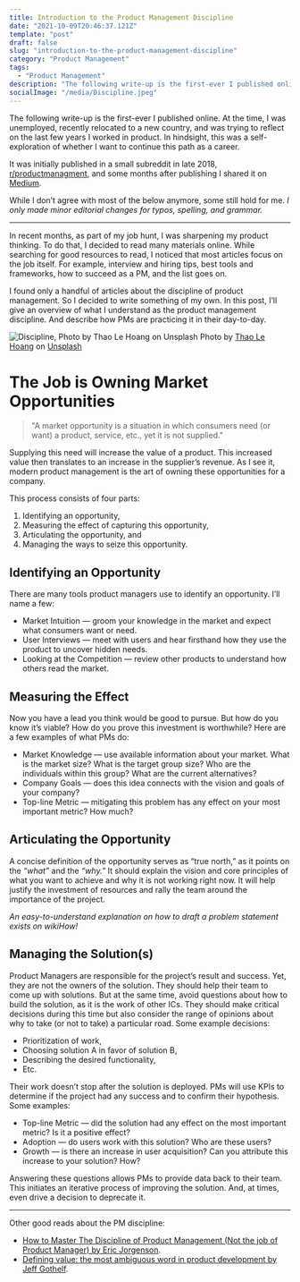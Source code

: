 ```yaml
---
title: Introduction to the Product Management Discipline
date: "2021-10-09T20:46:37.121Z"
template: "post"
draft: false
slug: "introduction-to-the-product-management-discipline"
category: "Product Management"
tags:
  - "Product Management"
description: "The following write-up is the first-ever I published online. At the time, I was unemployed, recently relocated to a new country, and was trying to reflect on the last few years I worked in product. In hindsight, this was a self-exploration of whether I want to continue this path as a career."
socialImage: "/media/Discipline.jpeg"
---
```


The following write-up is the first-ever I published online. At the time, I was unemployed, recently relocated to a new country, and was trying to reflect on the last few years I worked in product. In hindsight, this was a self-exploration of whether I want to continue this path as a career.

It was initially published in a small subreddit in late 2018, [r/productmanagment](https://www.reddit.com/r/ProductManagement/), and some months after publishing I shared it on [Medium](https://medium.com/@A-Gurbaz/intro-pm-discipline-7f2ab088013f). 

While I don’t agree with most of the below anymore, some still hold for me.  _I only made minor editorial changes for typos, spelling, and grammar._

---

In recent months, as part of my job hunt, I was sharpening my product thinking. To do that, I decided to read many materials online. While searching for good resources to read, I noticed that most articles focus on the job itself. For example, interview and hiring tips, best tools and frameworks, how to succeed as a PM, and the list goes on.

I found only a handful of articles about the discipline of product management. So I decided to write something of my own. In this post, I’ll give an overview of what I understand as the product management discipline. And describe how PMs are practicing it in their day-to-day.

![Discipline, Photo by Thao Le Hoang on Unsplash](/media/Discipline.jpeg)
Photo by [Thao Le Hoang](https://unsplash.com/@h4x0r3) on [Unsplash](https://unsplash.com/)

# The Job is Owning Market Opportunities
> "A market opportunity is a situation in which consumers need (or want) a product, service, etc., yet it is not supplied."

Supplying this need will increase the value of a product. This increased value then translates to an increase in the supplier’s revenue. As I see it, modern product management is the art of owning these opportunities for a company. 

This process consists of four parts:
1. Identifying an opportunity,
2. Measuring the effect of capturing this opportunity,
3. Articulating the opportunity, and
4. Managing the ways to seize this opportunity.

## Identifying an Opportunity
There are many tools product managers use to identify an opportunity. I’ll name a few:
- Market Intuition — groom your knowledge in the market and expect what consumers want or need.
- User Interviews — meet with users and hear firsthand how they use the product to uncover hidden needs.
- Looking at the Competition — review other products to understand how others read the market.

## Measuring the Effect
Now you have a lead you think would be good to pursue. But how do you know it’s viable? How do you prove this investment is worthwhile? Here are a few examples of what PMs do:
- Market Knowledge — use available information about your market. What is the market size? What is the target group size? Who are the individuals within this group? What are the current alternatives?
- Company Goals — does this idea connects with the vision and goals of your company?
- Top-line Metric — mitigating this problem has any effect on your most important metric? How much?

## Articulating the Opportunity
A concise definition of the opportunity serves as “true north,” as it points on the _“what”_ and the _“why.”_ It should explain the vision and core principles of what you want to achieve and why it is not working right now. It will help justify the investment of resources and rally the team around the importance of the project.

_An easy-to-understand explanation on how to draft a problem statement exists on wikiHow!_

## Managing the Solution(s)
Product Managers are responsible for the project’s result and success. Yet, they are not the owners of the solution. They should help their team to come up with solutions. But at the same time, avoid questions about how to build the solution, as it is the work of other ICs. They should make critical decisions during this time but also consider the range of opinions about why to take (or not to take) a particular road. Some example decisions:
- Prioritization of work,
- Choosing solution A in favor of solution B,
- Describing the desired functionality,
- Etc.

Their work doesn’t stop after the solution is deployed. PMs will use KPIs to determine if the project had any success and to confirm their hypothesis. Some examples:
- Top-line Metric — did the solution had any effect on the most important metric? Is it a positive effect?
- Adoption — do users work with this solution? Who are these users?
- Growth — is there an increase in user acquisition? Can you attribute this increase to your solution? How?

Answering these questions allows PMs to provide data back to their team. This initiates an iterative process of improving the solution. And, at times, even drive a decision to deprecate it.

---

Other good reads about the PM discipline:
- [How to Master The Discipline of Product Management (Not the job of Product Manager) by Eric Jorgenson](https://medium.com/evergreen-business-weekly/how-to-master-the-discipline-of-product-management-not-the-job-of-product-manager-28d2c493d445).
- [Defining value: the most ambiguous word in product development by Jeff Gothelf](https://medium.com/swlh/defining-value-the-most-ambiguous-word-in-product-development-3c36af377ecd).
